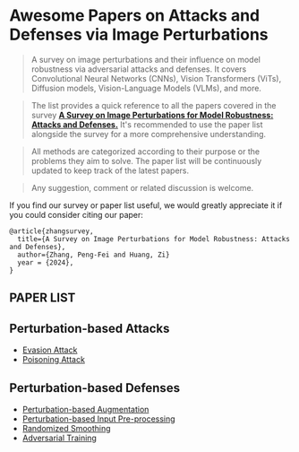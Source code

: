 # Awesome Papers on Attacks and Defenses via Image Perturbations

>A survey on image perturbations and their influence on model robustness via adversarial attacks and defenses. It covers Convolutional Neural Networks (CNNs), Vision Transformers (ViTs), Diffusion models, Vision-Language Models (VLMs), and more.

> The list provides a quick reference to all the papers covered in the survey **[A Survey on Image Perturbations for Model Robustness: Attacks and Defenses.](https://www.researchgate.net/profile/Pengfei-Zhang-74/publication/385213781_A_Survey_on_Image_Perturbations_for_Model_Robustness_Attacks_and_Defenses/links/671af1e4393e8533f715a9f2/A-Survey-on-Image-Perturbations-for-Model-Robustness-Attacks-and-Defenses.pdf)**  <be> It's recommended to use the paper list alongside the survey for a more comprehensive understanding.

>All methods are categorized according to their purpose or the problems they aim to solve.
>The paper list will be continuously updated to keep track of the latest papers.


>Any suggestion, comment or related discussion is welcome. 

If you find our survey or paper list useful, we would greatly appreciate it if you could consider citing our paper:
```
@article{zhangsurvey,
  title={A Survey on Image Perturbations for Model Robustness: Attacks and Defenses},
  author={Zhang, Peng-Fei and Huang, Zi}
  year = {2024},
}
```

## PAPER LIST

## Perturbation-based Attacks
- [Evasion Attack](./Evasion_Attack/README.md)
- [Poisoning Attack](./Poisoning_Attack/README.md)
  
## Perturbation-based Defenses
  - [Perturbation-based Augmentation](./Perturbation-based_Augmentation/README.md)
  - [Perturbation-based Input Pre-processing](./Perturbation-based_Input_Pre-processing/README.md)
  - [Randomized Smoothing](./Randomized_Smoothing/README.md)
  - [Adversarial Training](./Adversarial_Training/README.md)
  <!-- - [Citation](#citation) -->
